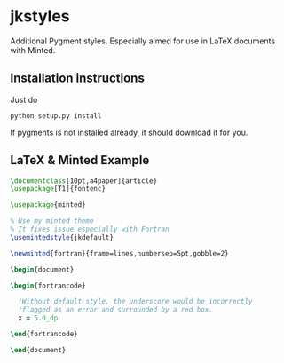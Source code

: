 jkstyles
========

Additional Pygment styles. Especially aimed for use in LaTeX documents
with Minted.

## Installation instructions

Just do

    python setup.py install

If pygments is not installed already, it should download it for you.

## LaTeX & Minted Example

```latex
\documentclass[10pt,a4paper]{article}
\usepackage[T1]{fontenc}

\usepackage{minted}

% Use my minted theme
% It fixes issue especially with Fortran
\usemintedstyle{jkdefault}

\newminted{fortran}{frame=lines,numbersep=5pt,gobble=2}

\begin{document}

\begin{fortrancode}

  !Without default style, the underscore would be incorrectly
  !flagged as an error and surrounded by a red box.
  x = 5.0_dp

\end{fortrancode}

\end{document}

```
